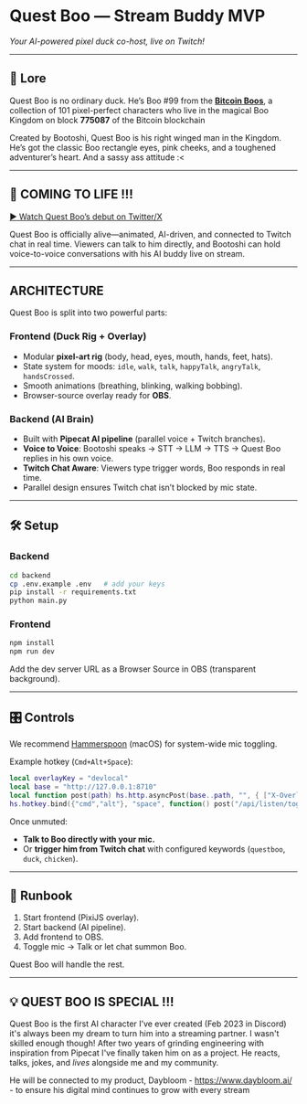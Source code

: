 # **Quest Boo — Stream Buddy MVP**

*Your AI-powered pixel duck co-host, live on Twitch!*


---

## 🦆 Lore

Quest Boo is no ordinary duck. He’s Boo #99 from the [**Bitcoin Boos**](https://magiceden.us/ordinals/marketplace/bitcoin-boos), a collection of 101 pixel-perfect characters who live in the magical Boo Kingdom on block **775087** of the Bitcoin blockchain 

Created by Bootoshi, Quest Boo is his right winged man in the Kingdom. He’s got the classic Boo rectangle eyes, pink cheeks, and a toughened adventurer’s heart. And a sassy ass attitude :<

---

## 🎥 COMING TO LIFE !!!

[▶ Watch Quest Boo’s debut on Twitter/X](https://x.com/KingBootoshi/status/1966640938450907235)

Quest Boo is officially alive—animated, AI-driven, and connected to Twitch chat in real time. Viewers can talk to him directly, and Bootoshi can hold voice-to-voice conversations with his AI buddy live on stream.

---

## ARCHITECTURE

Quest Boo is split into two powerful parts:

### **Frontend (Duck Rig + Overlay)**

* Modular **pixel-art rig** (body, head, eyes, mouth, hands, feet, hats).
* State system for moods: `idle`, `walk`, `talk`, `happyTalk`, `angryTalk`, `handsCrossed`.
* Smooth animations (breathing, blinking, walking bobbing).
* Browser-source overlay ready for **OBS**.

### **Backend (AI Brain)**

* Built with **Pipecat AI pipeline** (parallel voice + Twitch branches).
* **Voice to Voice**: Bootoshi speaks → STT → LLM → TTS → Quest Boo replies in his own voice.
* **Twitch Chat Aware**: Viewers type trigger words, Boo responds in real time.
* Parallel design ensures Twitch chat isn’t blocked by mic state.

---

## 🛠️ Setup

### Backend

```bash
cd backend
cp .env.example .env   # add your keys
pip install -r requirements.txt
python main.py
```

### Frontend

```bash
npm install
npm run dev
```

Add the dev server URL as a Browser Source in OBS (transparent background).

---

## 🎛️ Controls

We recommend [Hammerspoon](https://www.hammerspoon.org/) (macOS) for system-wide mic toggling.

Example hotkey (`Cmd+Alt+Space`):

```lua
local overlayKey = "devlocal"
local base = "http://127.0.0.1:8710"
local function post(path) hs.http.asyncPost(base..path, "", { ["X-Overlay-Key"]=overlayKey }, function() end) end
hs.hotkey.bind({"cmd","alt"}, "space", function() post("/api/listen/toggle") end)
```

Once unmuted:

* **Talk to Boo directly with your mic.**
* Or **trigger him from Twitch chat** with configured keywords (`questboo`, `duck`, `chicken`).

---

## 📖 Runbook

1. Start frontend (PixiJS overlay).
2. Start backend (AI pipeline).
3. Add frontend to OBS.
4. Toggle mic → Talk or let chat summon Boo.

Quest Boo will handle the rest.

---

## 💡 QUEST BOO IS SPECIAL !!!

Quest Boo is the first AI character I’ve ever created (Feb 2023 in Discord) it's always been my dream to turn him into a streaming partner. I wasn't skilled enough though! After two years of grinding engineering with inspiration from Pipecat I've finally taken him on as a project. He reacts, talks, jokes, and *lives* alongside me and my community.

He will be connected to my product, Daybloom - https://www.daybloom.ai/ - to ensure his digital mind continues to grow with every stream 